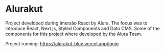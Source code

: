 # Alurakut

Project developed during Imersão React by Alura. The focus was to introduce React, Next.js, Styled Components and Dato CMS. Some of the components for this project where developed by the Alura Team.

Project running: https://alurakut-blue.vercel.app/login
